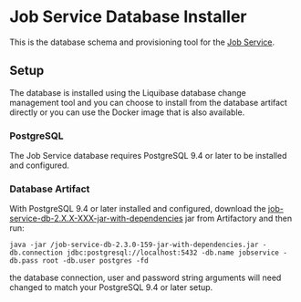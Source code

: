 # Job Service Database Installer

This is the database schema and provisioning tool for the [Job Service](../job-service). 

## Setup

The database is installed using the Liquibase database change management tool and you can choose to install from the database artifact directly or you can use the Docker image that is  also available.

### PostgreSQL
The Job Service database requires PostgreSQL 9.4 or later to be installed and configured. 

### Database Artifact
With PostgreSQL 9.4 or later installed and configured, download the [job-service-db-2.X.X-XXX-jar-with-dependencies](https://repo1.maven.org/maven2/com/github/jobservice/job-service-db/) jar from Artifactory and then run:

	java -jar /job-service-db-2.3.0-159-jar-with-dependencies.jar -db.connection jdbc:postgresql://localhost:5432 -db.name jobservice -db.pass root -db.user postgres -fd

the database connection, user and password string arguments will need changed to match your PostgreSQL 9.4 or later setup.

